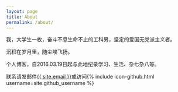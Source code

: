 ```yaml
---
layout: page
title: About
permalink: /about/
---
```

我，大学生一枚，奋斗不息生命不止的工科男，坚定的爱国无党派主义者。

沉积在岁月里，随尘埃飞扬。

个人博客，自2016.03.19日起与此地纪录学习、生活、杂七杂八等。

联系请发邮件<a href="mailto:{{ site.email }}">{{ site.email }}</a>或访问{% include icon-github.html username=site.github_username %}